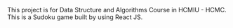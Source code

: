 This project is for Data Structure and Algorithms Course in HCMIU - HCMC. This is a Sudoku game built by using React JS.
